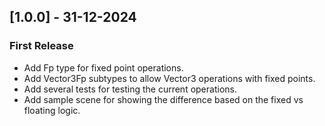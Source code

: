 ## [1.0.0] - 31-12-2024 
### First Release
- Add Fp type for fixed point operations.
- Add Vector3Fp subtypes to allow Vector3 operations with fixed points.
- Add several tests for testing the current operations.
- Add sample scene for showing the difference based on the fixed vs floating logic.  